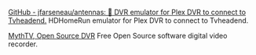 
[GitHub - jfarseneau/antennas: 📡 DVR emulator for Plex DVR to connect to Tvheadend.](https://github.com/jfarseneau/antennas)
HDHomeRun emulator for Plex DVR to connect to Tvheadend.

[MythTV, Open Source DVR](https://www.mythtv.org/)
Free Open Source software digital video recorder.
